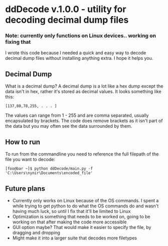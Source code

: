 # ddDecode v.1.0.0 - utility for decoding decimal dump files

### Note: currently only functions on Linux devices.. working on fixing that

I wrote this code because I needed a quick and easy way to decode decimal dump files without installing anything extra. I hope it helps you.

## Decimal Dump

What is a decimal dump? A decimal dump is a lot like a hex dump except the data isn't in hex, rather it's stored as decimal values. It looks something like this:

```
[137,80,78,255, . . . ]
```

The values can range from 1 - 255 and are comma separated, usually encapsulated by brackets. The code does remove brackets as it isn't part of the data but you may often see the data surrounded by them.

## How to run

To run from the commandline you need to reference the full filepath of the file you want to decode:

```
[foo@bar ~]$ python ddDecode/main.py -f 'C:\Users\nynir\Documents\encoded_file'
```

## Future plans
- Currently only works on Linux because of the OS commands. I spent a while trying to get python to do what the OS commands do and wasn't having much luck, so until I fix that it'll be limited to Linux
- Optimization is something that needs to be worked on, going to be working on that after making the code more accessible
- GUI option maybe? That would make it easier to specify the file, by dragging and dropping
- Might make it into a larger suite that decodes more filetypes
